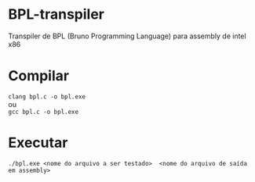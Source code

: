 # BPL-transpiler
Transpiler de BPL (Bruno Programming Language) para assembly de intel x86

# Compilar
```clang bpl.c -o bpl.exe```\
ou\
```gcc bpl.c -o bpl.exe```

# Executar
```./bpl.exe <nome do arquivo a ser testado>  <nome do arquivo de saída em assembly>```
